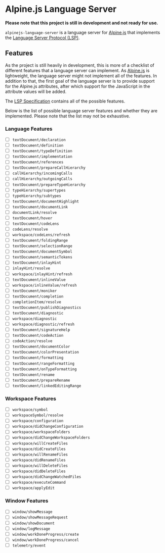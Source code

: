 # Alpine.js Language Server

**Please note that this project is still in development and not ready for use.**

`alpinejs-language-server` is a language server for
[Alpine.js](https://alpinejs.dev) that implements the
[Language Server Protocol (LSP)](https://microsoft.github.io/language-server-protocol/).

## Features

As the project is still heavily in development, this is more of a checklist of
different features that a language server can implement. As
[Alpine.js](https://alpinejs.dev) is lightweight, the language server might not
implement all of the features. In addition to that, the first goal of the
language server is to provide support for the Alpine.js attributes, after which
support for the JavaScript in the attribute values will be added.

The
[LSP Specification](https://microsoft.github.io/language-server-protocol/specifications/lsp/3.17/specification/)
contains all of the possible features.

Below is the list of possible language server features and whether they are
implemented. Please note that the list may not be exhaustive.

### Language Features

- [ ] `textDocument/declaration`
- [ ] `textDocument/definition`
- [ ] `textDocument/typeDefinition`
- [ ] `textDocument/implementation`
- [ ] `textDocument/references`
- [ ] `textDocument/prepareCallHierarchy`
- [ ] `callHierarchy/incomingCalls`
- [ ] `callHierarchy/outgoingCalls`
- [ ] `textDocument/prepareTypeHierarchy`
- [ ] `typeHierarchy/supertypes`
- [ ] `typeHierarchy/subtypes`
- [ ] `textDocument/documentHighlight`
- [ ] `textDocument/documentLink`
- [ ] `documentLink/resolve`
- [ ] `textDocument/hover`
- [ ] `textDocument/codeLens`
- [ ] `codeLens/resolve`
- [ ] `workspace/codeLens/refresh`
- [ ] `textDocument/foldingRange`
- [ ] `textDocument/selectionRange`
- [ ] `textDocument/documentSymbol`
- [ ] `textDocument/semanticTokens`
- [ ] `textDocument/inlayHint`
- [ ] `inlayHint/resolve`
- [ ] `workspace/inlayHint/refresh`
- [ ] `textDocument/inlineValue`
- [ ] `workspace/inlineValue/refresh`
- [ ] `textDocument/moniker`
- [ ] `textDocument/completion`
- [ ] `completionItem/resolve`
- [ ] `textDocument/publishDiagnostics`
- [ ] `textDocument/diagnostic`
- [ ] `workspace/diagnostic`
- [ ] `workspace/diagnostic/refresh`
- [ ] `textDocument/signatureHelp`
- [ ] `textDocument/codeAction`
- [ ] `codeAction/resolve`
- [ ] `textDocument/documentColor`
- [ ] `textDocument/colorPresentation`
- [ ] `textDocument/formatting`
- [ ] `textDocument/rangeFormatting`
- [ ] `textDocument/onTypeFormatting`
- [ ] `textDocument/rename`
- [ ] `textDocument/prepareRename`
- [ ] `textDocument/linkedEditingRange`

### Workspace Features

- [ ] `workspace/symbol`
- [ ] `workspaceSymbol/resolve`
- [ ] `workspace/configuration`
- [ ] `workspace/didChangeConfiguration`
- [ ] `workspace/workspaceFolders`
- [ ] `workspace/didChangeWorkspaceFolders`
- [ ] `workspace/willCreateFiles`
- [ ] `workspace/didCreateFiles`
- [ ] `workspace/willRenameFiles`
- [ ] `workspace/didRenameFiles`
- [ ] `workspace/willDeleteFiles`
- [ ] `workspace/didDeleteFiles`
- [ ] `workspace/didChangeWatchedFiles`
- [ ] `workspace/executeCommand`
- [ ] `workspace/applyEdit`

### Window Features

- [ ] `window/showMessage`
- [ ] `window/showMessageRequest`
- [ ] `window/showDocument`
- [ ] `window/logMessage`
- [ ] `window/workDoneProgress/create`
- [ ] `window/workDoneProgress/cancel`
- [ ] `telemetry/event`
